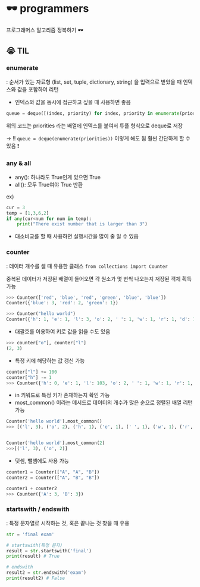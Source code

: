 # 🕶️ programmers
프로그래머스 알고리즘 정복하기 🕶️

## 😭 TIL
### enumerate
: 순서가 있는 자료형  (list, set, tuple, dictionary, string)
을 입력으로 받았을 때 인덱스와 값을 포함하여 리턴

* 인덱스와 값을 동시에 접근하고 싶을 때 사용하면 좋음
```python
queue = deque([(index, priority) for index, priority in enumerate(priorities)])
```

위의 코드는 priorities 라는 배열에 인덱스를 붙여서 튜플 형식으로 deque로 저장

->
!! `queue = deque(enumerate(priorities))` 
이렇게 해도 됨 훨씬 간단하게 할 수 있음 ❗️



### any & all
- any(): 하나라도 True인게 있으면 True
- all(): 모두 True여야 True 반환

ex)
```python
cur = 3
temp = [1,3,6,2]
if any(cur<num for num in temp):
	print("There exist number that is larger than 3")
```

- 대소비교를 할 때 사용하면 실행시간을 많이 줄 일 수 있음 

### counter
: 데이터 개수를 셀 때 유용한 클래스
`from collections import Counter`

중복된 데이터가 저장된 배열이 들어오면 각 원소가 몇 번씩 나오는지 저장된 객체 획득 가능
```python
>>> Counter(['red', 'blue', 'red', 'green', 'blue', 'blue'])
Counter({'blue': 3, 'red': 2, 'green': 1})
```


```python
>>> Counter("hello world")
Counter({'h': 1, 'e': 1, 'l': 3, 'o': 2, ' ': 1, 'w': 1, 'r': 1, 'd': 1})
```


- 대괄호를 이용하여 키로 값을 읽을 수도 있음
```python
>>> counter["o"], counter["l"]
(2, 3)
```

-  특정 키에 해당하는 값 갱신 가능
```python
counter["l"] += 100
counter["h"] -= 1
>>> Counter({'h': 0, 'e': 1, 'l': 103, 'o': 2, ' ': 1, 'w': 1, 'r': 1, 'd': 1})
```
-  in 키워드로 특정 키가 존재하는지 확인 가능
- most_common() 이라는 메서드로 데이터의 개수가 많은 순으로 정렬된 배열 리턴 가능
```python
Counter('hello world').most_common()
>>> [('l', 3), ('o', 2), ('h', 1), ('e', 1), (' ', 1), ('w', 1), ('r', 1), ('d', 1)]


Counter('hello world').most_common(2)
>>>[('l', 3), ('o', 2)]
```
- 덧셈, 뺄셈에도 사용 가능
```python
counter1 = Counter(["A", "A", "B"])
counter2 = Counter(["A", "B", "B"])

counter1 + counter2
>>> Counter({'A': 3, 'B': 3})
```


### startswith / endswith
: 특정 문자열로 시작하는 것, 혹은 끝나는 것 찾을 때 유용
```python
str = 'final exam'

# startswith(특정 문자)
result = str.startswith('final')
print(result) # True

# endswith
result2 = str.endswith('exam')
print(result2) # False
```
